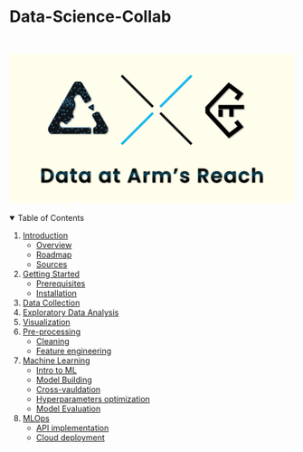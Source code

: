 # Data-Science-Collab
<!-- PROJECT LOGO -->
<br />
<p align="center">
  <a href="">
    <img src="Assets/Collab1.png" alt="Logo">
  </a>
</p>



<!-- TABLE OF CONTENTS -->
<details open="open">
  <summary>Table of Contents</summary>
  <ol>
    <li>
      <a href="#intr">Introduction</a>
      <ul>
        <li><a href="#overview">Overview</a></li>
      </ul>
        <ul>
        <li><a href="#roadmap">Roadmap</a></li>
      </ul>
      <ul>
        <li><a href="#sources">Sources</a></li>
      </ul>
    </li>
    <li>
      <a href="#getting-started">Getting Started</a>
      <ul>
        <li><a href="#prerequisites">Prerequisites</a></li>
        <li><a href="#installation">Installation</a></li>
      </ul>
    </li>
    <li><a href="#data-collection">Data Collection</a></li>
    <li><a href="#eda">Exploratory Data Analysis</a></li>
    <li><a href="#visualization">Visualization</a></li>
    <li><a href="#pre-processing">Pre-processing</a>
            <ul>
        <li><a href="#cleaning">Cleaning</a></li>
      </ul>
        <ul>
        <li><a href="#feature-engineering">Feature engineering</a></li>
      </ul>
    </li>
    <li><a href="#ml">Machine Learning</a>
    <ul>
    <li><a href="#intro-ml">Intro to ML</a></li>
    </ul>
    <ul>
    <li><a href="#model-building">Model Building</a></li>
    </ul>
    <ul>
    <li><a href="#Cross-vauldation">Cross-vauldation</a></li>
    </ul>
    <ul>
    <li><a href="#Hyperparameters">Hyperparameters optimization</a></li>
    </ul>
    <ul>
    <li><a href="#evaluation">Model Evaluation</a></li>
    </ul>
    </li>
    <li><a href="#mlops">MLOps</a>
    <ul>
    <li><a href="#api">API implementation</a></li>
    </ul>
    <ul>
    <li><a href="#cloud">Cloud deployment</a></li>
    </ul>
    </li>

  </ol>
</details>





